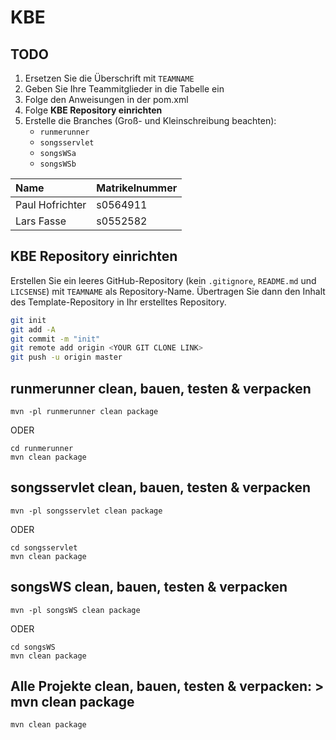 # KBE

## TODO
1. Ersetzen Sie die Überschrift mit `TEAMNAME`
2. Geben Sie Ihre Teammitglieder in die Tabelle ein
3. Folge den Anweisungen in der pom.xml
4. Folge **KBE Repository einrichten**
5. Erstelle die Branches (Groß- und Kleinschreibung beachten):
   - `runmerunner`
   - `songsservlet`
   - `songsWSa`
   - `songsWSb`

| Name           | Matrikelnummer  |
| :------------- | --------------- |
| Paul Hofrichter| s0564911        |
| Lars Fasse     | s0552582        |



## KBE Repository einrichten

Erstellen Sie ein leeres GitHub-Repository (kein `.gitignore`, `README.md` und `LICSENSE`) mit `TEAMNAME` als Repository-Name. Übertragen Sie dann den Inhalt des Template-Repository in Ihr erstelltes Repository.

```bash
git init
git add -A
git commit -m "init"
git remote add origin <YOUR GIT CLONE LINK>
git push -u origin master
```

## runmerunner clean, bauen, testen & verpacken
```
mvn -pl runmerunner clean package 
```

ODER

```
cd runmerunner
mvn clean package 
```



## songsservlet clean, bauen, testen & verpacken

```
mvn -pl songsservlet clean package 
```

ODER

```
cd songsservlet
mvn clean package 
```



## songsWS clean, bauen, testen & verpacken
```
mvn -pl songsWS clean package 
```

ODER

```
cd songsWS 
mvn clean package
```



## Alle Projekte clean, bauen, testen & verpacken: > mvn clean package

```
mvn clean package
```






